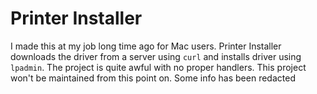 # Printer Installer

I made this at my job long time ago for Mac users. Printer Installer downloads the driver from a server using `curl` and installs driver using `lpadmin`. The project is quite awful with no proper handlers. This project won't be maintained from this point on. Some info has been redacted